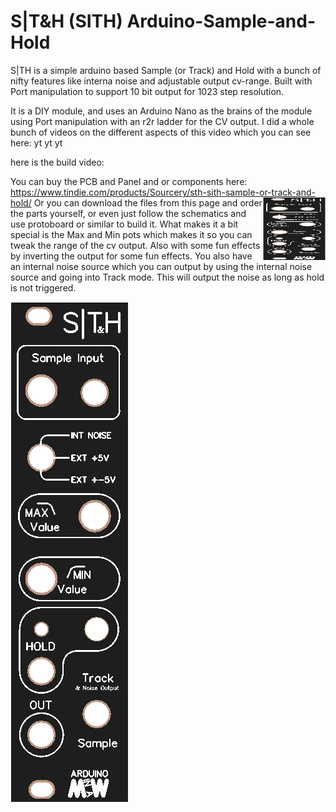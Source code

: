 # S|T&H (SITH) Arduino-Sample-and-Hold
S|TH is a simple arduino based Sample (or Track) and Hold with a bunch of nifty features like interna noise and adjustable output cv-range. Built with Port manipulation to support 10 bit output for 1023 step resolution.

It is a DIY module, and uses an Arduino Nano as the brains of the module using Port manipulation with an r2r ladder for the CV output. I did a whole bunch of videos on the different aspects of this video which you can see here:
yt
yt
yt

here is the build video:

You can buy the PCB and Panel and or components here: 
https://www.tindie.com/products/Sourcery/sth-sith-sample-or-track-and-hold/
<img align="right" width="100" height="100" src="SITH-frontpanel.png">
Or you can download the files from this page and order the parts yourself, or even just follow the schematics and use protoboard or similar to build it.
What makes it a bit special is the Max and Min pots which makes it so you can tweak the range of the cv output. Also with some fun effects by inverting the output for some fun effects. You also have an internal noise source which you can output by using the internal noise source and going into Track mode. This will output the noise as long as hold is not triggered.

![Front panel layout of the SITH](SITH-frontpanel.png)
